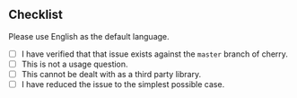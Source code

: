## Checklist

Please use English as the default language. 

- [ ] I have verified that that issue exists against the `master` branch of cherry.
- [ ] This is not a usage question. 
- [ ] This cannot be dealt with as a third party library. 
- [ ] I have reduced the issue to the simplest possible case.
